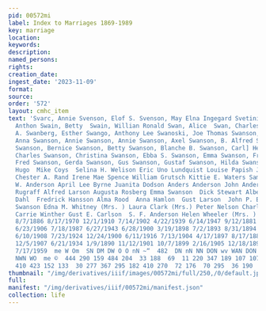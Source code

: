```yaml
---
pid: 00572mi
label: Index to Marriages 1869-1989
key: marriage
location: 
keywords: 
description: 
named_persons: 
rights: 
creation_date: 
ingest_date: '2023-11-09'
format: 
source: 
order: '572'
layout: cmhc_item
text: 'Svarc, Annie Svenson, Elof S. Svenson, May Elna Ingegard Svetinich, Pete Svigel,
  Anthon Swain, Betty  Swain, Willian Ronald Swan, Alice  Swan, Charles D. Swan, Mary
  A. Swanberg, Esther Swango, Anthony Lee Swanoski, Joe Thomas Swanson, Amanda Swanson,
  Anna Swanson, Annie Swanson, Annie Swanson, Axel Swanson, B. Alfred Swanson, Beida
  Swanson, Bernice Swanson, Betty Swanson, Blanche B. Swanson, Carl] Henry Swanson,
  Charles Swanson, Christina Swanson, Ebba S. Swanson, Emma Swanson, Frank P. Swanson,
  Fred Swanson, Gerda Swanson, Gus Swanson, Gustaf Swanson, Hilda Swanson, Hilme Swanson,
  Hugo  Mike Coys  Selina H. Welison Eric Uno Lundquist Louise Papish Josepha Lustik
  Chester A. Rand Irene Mae Spence William Grutsch Kittie E. Waters Samuel L. Chinn  E.
  W. Anderson April Lee Byrne Juanita Dodson Anders Anderson John Anderson Clark S.
  Rugraff Alfred Larson Augusta Rosberg Emma Swanson  Dick Stewart Albert Mann  Otto
  Dahl  Fredrick Hansson Alma Rood  Anna Hamlon  Gust Larson  John P. Benson  B. Alfred
  Swanson Edna M. Whitney (Mrs. ) Laura Clark (Mrs.) Peter Nelson Charlotta Johnson
  Carrie Winther Gust E. Carlson  S. F. Anderson Helen Wheeler (Mrs. )  562  6/14/1909
  8/7/1886 8/17/1970 12/1/1910 7/14/1902 4/22/1939 6/14/1947 9/12/1881 7/2/1879 12/7/1892
  6/23/1906 7/18/1987 6/27/1943 6/28/1900 3/19/1898 7/2/1893 8/31/1894 11/1/1892 12/5/1907
  6/10/1908 7/23/1924 12/24/1900 6/11/1916 7/13/1904 4/17/1897 8/17/1886 1/9/1902
  12/5/1907 6/21/1934 1/9/1890 11/12/1901 10/7/1899 2/16/1905 12/18/1898 7/2/1892
  7/17/1959  me W Om  SN DM DW O O nN ~“  482  DN nN NN DON wv WAN DON DWNwN DWH DN
  NWN WO  me ©  444 290 159 484 204  33 188  69  11 220 347 189 107 107  232 270 203
  410 423 152 133  30 277 367 295 182 410 270  72 176  70 295  36 190  10 '
thumbnail: "/img/derivatives/iiif/images/00572mi/full/250,/0/default.jpg"
full: 
manifest: "/img/derivatives/iiif/00572mi/manifest.json"
collection: life
---
```


